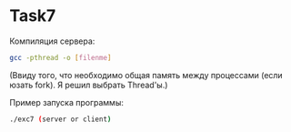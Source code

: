 # Task7

Компиляция сервера:
```bash
gcc -pthread -o [filenme]
```
(Ввиду того, что необходимо общая память между процессами (если юзать fork).
Я решил выбрать Thread'ы.)

Пример запуска программы:
```bash
./exc7 (server or client)
```